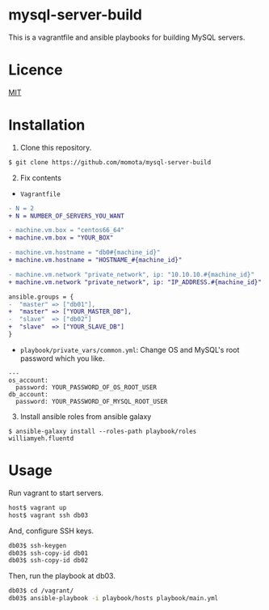 mysql-server-build
==================

This is a vagrantfile and ansible playbooks for building MySQL servers.

Licence
=======

[MIT](http://opensource.org/licenses/MIT)


Installation
============

1. Clone this repository.

```sh
$ git clone https://github.com/momota/mysql-server-build
```

2. Fix contents

  - `Vagrantfile`
```diff
- N = 2
+ N = NUMBER_OF_SERVERS_YOU_WANT

- machine.vm.box = "centos66_64"
+ machine.vm.box = "YOUR_BOX"

- machine.vm.hostname = "db0#{machine_id}"
+ machine.vm.hostname = "HOSTNAME_#{machine_id}"

- machine.vm.network "private_network", ip: "10.10.10.#{machine_id}"
+ machine.vm.network "private_network", ip: "IP_ADDRESS.#{machine_id}"

ansible.groups = {
-  "master" => ["db01"],
+  "master" => ["YOUR_MASTER_DB"],
-  "slave"  => ["db02"]
+  "slave"  => ["YOUR_SLAVE_DB"]
}
```

  - `playbook/private_vars/common.yml`: Change OS and MySQL's root password which you like.
```
---
os_account:
  password: YOUR_PASSWORD_OF_OS_ROOT_USER
db_account:
  password: YOUR_PASSWORD_OF_MYSQL_ROOT_USER
```

3. Install ansible roles from ansible galaxy

```
$ ansible-galaxy install --roles-path playbook/roles williamyeh.fluentd
```



Usage
=====

Run vagrant to start servers.
```sh
host$ vagrant up
host$ vagrant ssh db03

```

And, configure SSH keys.

```sh
db03$ ssh-keygen
db03$ ssh-copy-id db01
db03$ ssh-copy-id db02
```

Then, run the playbook at db03.
```sh
db03$ cd /vagrant/
db03$ ansible-playbook -i playbook/hosts playbook/main.yml
```




